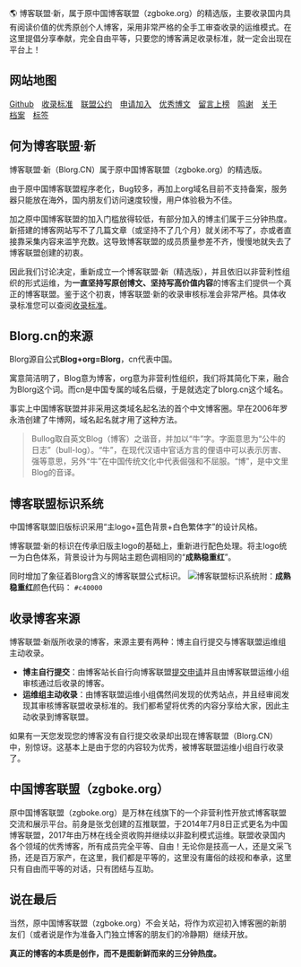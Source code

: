
🌎 博客联盟·新，属于原中国博客联盟（zgboke.org）的精选版，主要收录国内具有阅读价值的优秀原创个人博客，采用非常严格的全手工审查收录的运维模式。在这里提倡分享奉献，完全自由平等，只要您的博客满足收录标准，就一定会出现在平台上！

## 网站地图
[Github](https://github.com/BlorgCN/Blorg)　[收录标准](https://blorg.cn/standard)　[联盟公约](https://blorg.cn/convention)　[申请加入](https://blorg.cn/join)　[优秀博文](https://blorg.cn/excellent)　[留言上榜](https://blorg.cn/guestbook)　[鸣谢](https://blorg.cn/thanks)　[关于](https://blorg.cn/about)　[档案](https://blorg.cn/archives)　[标签](https://blorg.cn/tags)

## 何为博客联盟·新
博客联盟·新（Blorg.CN）属于原中国博客联盟（zgboke.org）的精选版。

由于原中国博客联盟程序老化，Bug较多，再加上org域名目前不支持备案，服务器只能放在海外，国内朋友们访问速度较慢，用户体验极为不佳。

加之原中国博客联盟的加入门槛放得较低，有部分加入的博主们属于三分钟热度。新搭建的博客网站写不了几篇文章（或坚持不了几个月）就关闭不写了，亦或者直接靠采集内容来滥竽充数。这导致博客联盟的成员质量参差不齐，慢慢地就失去了博客联盟创建的初衷。

因此我们讨论决定，重新成立一个博客联盟·新（精选版），并且依旧以非营利性组织的形式运维，为**一直坚持写原创博文、坚持写高价值内容**的博客主们提供一个真正的博客联盟。鉴于这个初衷，博客联盟·新的收录审核标准会非常严格。具体收录标准您可以查阅[收录标准](https://blorg.cn/standard)。

## Blorg.cn的来源
Blorg源自公式**Blog+org=Blorg**，cn代表中国。

寓意简洁明了，Blog意为博客，org意为非营利性组织，我们将其简化下来，融合为Blorg这个词。而cn是中国专属的域名后缀，于是就选定了blorg.cn这个域名。

事实上中国博客联盟并非采用这类域名起名法的首个中文博客圈。早在2006年罗永浩创建了牛博网，域名起名就才用了这种方法。

>Bullog取自英文Blog（博客）之谐音，并加以“牛”字。字面意思为“公牛的日志”（bull-log）。“牛”，在现代汉语中官话方言的俚语中可以表示厉害、强等意思，另外“牛”在中国传统文化中代表倔强和不屈服。“博”，是中文里Blog的音译。

## 博客联盟标识系统
中国博客联盟旧版标识采用“主logo+蓝色背景+白色繁体字”的设计风格。

博客联盟·新的标识在传承旧版主logo的基础上，重新进行配色处理。将主logo统一为白色体系，背景设计为与网站主题色调相同的“**成熟稳重红**”。

同时增加了象征着Blorg含义的博客联盟公式标识。
![博客联盟标识系统](https://blorg.cn/post-images/1615530009871.jpg)附：**成熟稳重红**颜色代码：
`#c40000`

## 收录博客来源
博客联盟·新版所收录的博客，来源主要有两种：博主自行提交与博客联盟运维组主动收录。

- **博主自行提交**：由博客站长自行向博客联盟[提交申请](https://blorg.cn/join)并且由博客联盟运维小组审核通过后收录的博客。
- **运维组主动收录**：由博客联盟运维小组偶然间发现的优秀站点，并且经审阅发现其审核博客联盟收录标准的。我们都希望将优秀的内容分享给大家，因此主动收录到博客联盟。

如果有一天您发现您的博客没有自行提交收录却出现在博客联盟（Blorg.CN）中，别惊讶。这基本上是由于您的内容较为优秀，被博客联盟运维小组自行收录了。

## 中国博客联盟（zgboke.org）
原中国博客联盟（zgboke.org）是万林在线旗下的一个非营利性开放式博客联盟交流和展示平台。前身是张戈创建的互推联盟，于2014年7月8日正式更名为中国博客联盟，2017年由万林在线全资收购并继续以非盈利模式运维。联盟收录国内各个领域的优秀博客，所有成员完全平等、自由！无论你是技高一人，还是文采飞扬，还是百万家产，在这里，我们都是平等的，这里没有庸俗的歧视和奉承，这里只有自由而平等的对话，只有团结与互助。

## 说在最后

当然，原中国博客联盟（zgboke.org）不会关站，将作为欢迎初入博客圈的新朋友们（或者说是作为准备入门独立博客的朋友们的冷静期）继续开放。

**真正的博客的本质是创作，而不是图新鲜而来的三分钟热度。**
